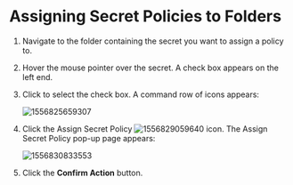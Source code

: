 [title]: # (Assigning Secret Policies to Folders)
[tags]: # (XXX)
[priority]: # (20)

# Assigning Secret Policies to Folders

1. Navigate to the folder containing the secret you want to assign a policy to.

1. Hover the mouse pointer over the secret. A check box appears on the left end.

1. Click to select the check box. A command row of icons appears:

   ![1556825659307](assets/1556825659307.png)

1. Click the Assign Secret Policy ![1556829059640](assets/1556829059640.png) icon. The Assign Secret Policy pop-up page appears:

   ![1556830833553](assets/1556830833553.png)

1. Click the **Confirm Action** button.
